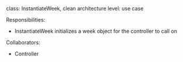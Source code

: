 class: InstantiateWeek, clean architecture level: use case

Responsibilities: 

- InstantiateWeek initializes a week object for the controller to call on

Collaborators:
- Controller
